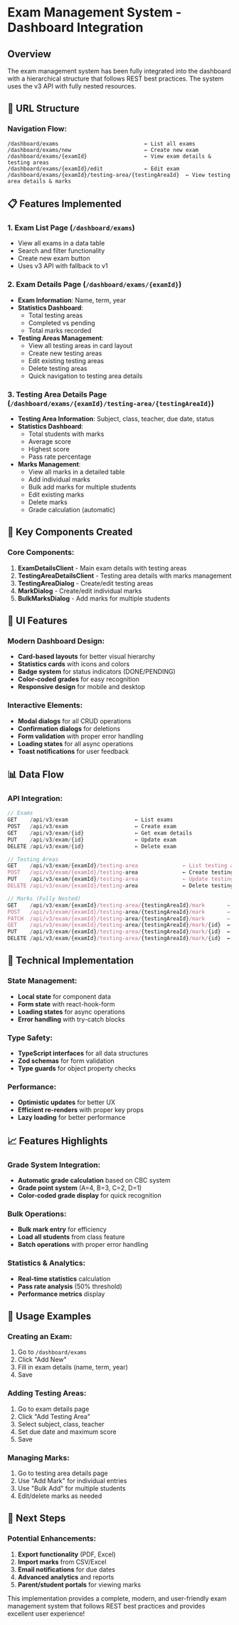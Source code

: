 # Exam Management System - Dashboard Integration

## Overview

The exam management system has been fully integrated into the dashboard with a hierarchical structure that follows REST best practices. The system uses the v3 API with fully nested resources.

## 🎯 **URL Structure**

### Navigation Flow:
```
/dashboard/exams                           ← List all exams
/dashboard/exams/new                       ← Create new exam
/dashboard/exams/{examId}                  ← View exam details & testing areas
/dashboard/exams/{examId}/edit             ← Edit exam
/dashboard/exams/{examId}/testing-area/{testingAreaId}  ← View testing area details & marks
```

## 📋 **Features Implemented**

### 1. **Exam List Page** (`/dashboard/exams`)
- View all exams in a data table
- Search and filter functionality
- Create new exam button
- Uses v3 API with fallback to v1

### 2. **Exam Details Page** (`/dashboard/exams/{examId}`)
- **Exam Information**: Name, term, year
- **Statistics Dashboard**: 
  - Total testing areas
  - Completed vs pending
  - Total marks recorded
- **Testing Areas Management**:
  - View all testing areas in card layout
  - Create new testing areas
  - Edit existing testing areas
  - Delete testing areas
  - Quick navigation to testing area details

### 3. **Testing Area Details Page** (`/dashboard/exams/{examId}/testing-area/{testingAreaId}`)
- **Testing Area Information**: Subject, class, teacher, due date, status
- **Statistics Dashboard**:
  - Total students with marks
  - Average score
  - Highest score
  - Pass rate percentage
- **Marks Management**:
  - View all marks in a detailed table
  - Add individual marks
  - Bulk add marks for multiple students
  - Edit existing marks
  - Delete marks
  - Grade calculation (automatic)

## 🚀 **Key Components Created**

### Core Components:
1. **ExamDetailsClient** - Main exam details with testing areas
2. **TestingAreaDetailsClient** - Testing area details with marks management
3. **TestingAreaDialog** - Create/edit testing areas
4. **MarkDialog** - Create/edit individual marks
5. **BulkMarksDialog** - Add marks for multiple students

## 🎨 **UI Features**

### Modern Dashboard Design:
- **Card-based layouts** for better visual hierarchy
- **Statistics cards** with icons and colors
- **Badge system** for status indicators (DONE/PENDING)
- **Color-coded grades** for easy recognition
- **Responsive design** for mobile and desktop

### Interactive Elements:
- **Modal dialogs** for all CRUD operations
- **Confirmation dialogs** for deletions
- **Form validation** with proper error handling
- **Loading states** for all async operations
- **Toast notifications** for user feedback

## 📊 **Data Flow**

### API Integration:
```typescript
// Exams
GET    /api/v3/exam                     ← List exams
POST   /api/v3/exam                     ← Create exam
GET    /api/v3/exam/{id}                ← Get exam details
PUT    /api/v3/exam/{id}                ← Update exam
DELETE /api/v3/exam/{id}                ← Delete exam

// Testing Areas
GET    /api/v3/exam/{examId}/testing-area              ← List testing areas
POST   /api/v3/exam/{examId}/testing-area              ← Create testing area
PUT    /api/v3/exam/{examId}/testing-area              ← Update testing area
DELETE /api/v3/exam/{examId}/testing-area              ← Delete testing area

// Marks (Fully Nested)
GET    /api/v3/exam/{examId}/testing-area/{testingAreaId}/mark       ← List marks
POST   /api/v3/exam/{examId}/testing-area/{testingAreaId}/mark       ← Create mark
PATCH  /api/v3/exam/{examId}/testing-area/{testingAreaId}/mark       ← Bulk create marks
GET    /api/v3/exam/{examId}/testing-area/{testingAreaId}/mark/{id}  ← Get specific mark
PUT    /api/v3/exam/{examId}/testing-area/{testingAreaId}/mark/{id}  ← Update mark
DELETE /api/v3/exam/{examId}/testing-area/{testingAreaId}/mark/{id}  ← Delete mark
```

## 🔧 **Technical Implementation**

### State Management:
- **Local state** for component data
- **Form state** with react-hook-form
- **Loading states** for async operations
- **Error handling** with try-catch blocks

### Type Safety:
- **TypeScript interfaces** for all data structures
- **Zod schemas** for form validation
- **Type guards** for object property checks

### Performance:
- **Optimistic updates** for better UX
- **Efficient re-renders** with proper key props
- **Lazy loading** for better performance

## 📈 **Features Highlights**

### Grade System Integration:
- **Automatic grade calculation** based on CBC system
- **Grade point system** (A=4, B=3, C=2, D=1)
- **Color-coded grade display** for quick recognition

### Bulk Operations:
- **Bulk mark entry** for efficiency
- **Load all students** from class feature
- **Batch operations** with proper error handling

### Statistics & Analytics:
- **Real-time statistics** calculation
- **Pass rate analysis** (50% threshold)
- **Performance metrics** display

## 🎯 **Usage Examples**

### Creating an Exam:
1. Go to `/dashboard/exams`
2. Click "Add New"
3. Fill in exam details (name, term, year)
4. Save

### Adding Testing Areas:
1. Go to exam details page
2. Click "Add Testing Area"
3. Select subject, class, teacher
4. Set due date and maximum score
5. Save

### Managing Marks:
1. Go to testing area details page
2. Use "Add Mark" for individual entries
3. Use "Bulk Add" for multiple students
4. Edit/delete marks as needed

## 🚀 **Next Steps**

### Potential Enhancements:
1. **Export functionality** (PDF, Excel)
2. **Import marks** from CSV/Excel
3. **Email notifications** for due dates
4. **Advanced analytics** and reports
5. **Parent/student portals** for viewing marks

This implementation provides a complete, modern, and user-friendly exam management system that follows REST best practices and provides excellent user experience!

